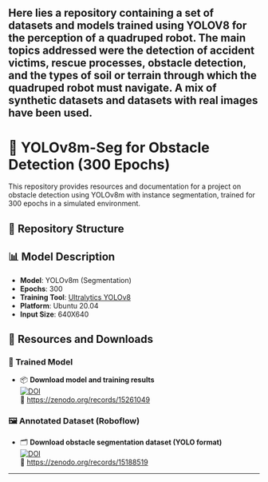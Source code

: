 Here lies a repository containing a set of datasets and models trained using YOLOV8 for the perception of a quadruped robot. 
The main topics addressed were the detection of accident victims, rescue processes, obstacle detection, and the types of 
soil or terrain through which the quadruped robot must navigate. A mix of synthetic datasets and datasets with real images have 
been used.
----------------------------------------------------------------------------------------------------------------------------------------
# 🧠 YOLOv8m-Seg for Obstacle Detection (300 Epochs)
This repository provides resources and documentation for a project on obstacle detection using YOLOv8m with instance segmentation, 
trained for 300 epochs in a simulated environment.
## 📁 Repository Structure
## 📊 Model Description

- **Model**: YOLOv8m (Segmentation)
- **Epochs**: 300
- **Training Tool**: [Ultralytics YOLOv8](https://github.com/ultralytics/ultralytics)
- **Platform**: Ubuntu 20.04
- **Input Size**: 640X640
## 🔗 Resources and Downloads

### 🧠 Trained Model

- 📦 **Download model and training results**  
  [![DOI](https://zenodo.org/badge/DOI/10.5281/zenodo.15261049.svg)](https://doi.org/10.5281/zenodo.15261049)  
  🔗 https://zenodo.org/records/15261049

### 🖼️ Annotated Dataset (Roboflow)

- 🗂️ **Download obstacle segmentation dataset (YOLO format)**  
  [![DOI](https://zenodo.org/badge/DOI/10.5281/zenodo.15188519.svg)](https://doi.org/10.5281/zenodo.15188519)  
  🔗 https://zenodo.org/records/15188519
----------------------------------------------------------------------------------------------------------------------------------------
